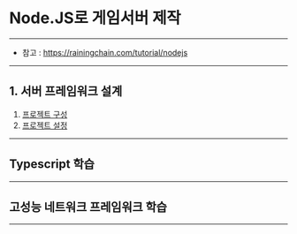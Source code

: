 # Node.JS로 게임서버 제작
---

- 참고 : https://rainingchain.com/tutorial/nodejs

---

## 1. 서버 프레임워크 설계
01. [프로젝트 구성](./server/server.01.md)
02. [프로젝트 설정](../../server/01-tutorial/01/main.01.js)



---


## Typescript 학습

---

## 고성능 네트워크 프레임워크 학습


---

